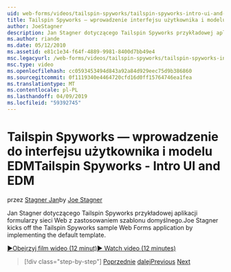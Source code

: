 ```yaml
---
uid: web-forms/videos/tailspin-spyworks/tailspin-spyworks-intro-ui-and-edm
title: Tailspin Spyworks — wprowadzenie interfejsu użytkownika i modelu EDM | Dokumentacja firmy Microsoft
author: JoeStagner
description: Jan Stagner dotyczącego Tailspin Spyworks przykładowej aplikacji formularzy sieci Web z zastosowaniem szablonu domyślnego.
ms.author: riande
ms.date: 05/12/2010
ms.assetid: e81c1e34-f64f-4889-9981-8400d7bb49e4
msc.legacyurl: /web-forms/videos/tailspin-spyworks/tailspin-spyworks-intro-ui-and-edm
msc.type: video
ms.openlocfilehash: cc0593453494d843a92a84d929eec75d9b386860
ms.sourcegitcommit: 0f1119340e4464720cfd16d0ff15764746ea1fea
ms.translationtype: MT
ms.contentlocale: pl-PL
ms.lasthandoff: 04/09/2019
ms.locfileid: "59392745"
---
```

# <a name="tailspin-spyworks---intro-ui-and-edm"></a><span data-ttu-id="2677b-103">Tailspin Spyworks — wprowadzenie do interfejsu użytkownika i modelu EDM</span><span class="sxs-lookup"><span data-stu-id="2677b-103">Tailspin Spyworks - Intro UI and EDM</span></span>

<span data-ttu-id="2677b-104">przez [Stagner Jan](https://github.com/JoeStagner)</span><span class="sxs-lookup"><span data-stu-id="2677b-104">by [Joe Stagner](https://github.com/JoeStagner)</span></span>

<span data-ttu-id="2677b-105">Jan Stagner dotyczącego Tailspin Spyworks przykładowej aplikacji formularzy sieci Web z zastosowaniem szablonu domyślnego.</span><span class="sxs-lookup"><span data-stu-id="2677b-105">Joe Stagner kicks off the Tailspin Spyworks sample Web Forms application by implementing the default template.</span></span>

[<span data-ttu-id="2677b-106">&#9654;Obejrzyj film wideo (12 minut)</span><span class="sxs-lookup"><span data-stu-id="2677b-106">&#9654; Watch video (12 minutes)</span></span>](https://channel9.msdn.com/Blogs/ASP-NET-Site-Videos/tailspin-spyworks-intro-ui-and-edm)

> [!div class="step-by-step"]
> <span data-ttu-id="2677b-107">[Poprzednie](tailspin-spyworks-implementing-and-using-the-also-purchased-control.md)
> [dalej](tailspin-spyworks-directory-organization.md)</span><span class="sxs-lookup"><span data-stu-id="2677b-107">[Previous](tailspin-spyworks-implementing-and-using-the-also-purchased-control.md)
[Next](tailspin-spyworks-directory-organization.md)</span></span>
